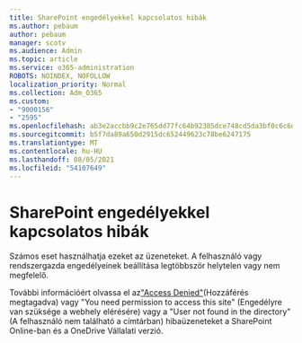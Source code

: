 ```yaml
---
title: SharePoint engedélyekkel kapcsolatos hibák
ms.author: pebaum
author: pebaum
manager: scotv
ms.audience: Admin
ms.topic: article
ms.service: o365-administration
ROBOTS: NOINDEX, NOFOLLOW
localization_priority: Normal
ms.collection: Adm_O365
ms.custom:
- "9000156"
- "2595"
ms.openlocfilehash: ab3e2accbb9c2e765dd77fc64b92305dce748cd5da3bf0c6c6dd8414737c709f
ms.sourcegitcommit: b5f7da89a650d2915dc652449623c78be6247175
ms.translationtype: MT
ms.contentlocale: hu-HU
ms.lasthandoff: 08/05/2021
ms.locfileid: "54107649"
---
```

# <a name="sharepoint-permissions-errors"></a>SharePoint engedélyekkel kapcsolatos hibák

Számos eset használhatja ezeket az üzeneteket. A felhasználó vagy rendszergazda engedélyeinek beállítása legtöbbször helytelen vagy nem megfelelő. 

További információért olvassa el az["Access Denied"](https://docs.microsoft.com/sharepoint/support/administration/access-denied-or-need-permission-error-sharepoint-online-or-onedrive-for-business)(Hozzáférés megtagadva) vagy "You need permission to access this site" (Engedélyre van szüksége a webhely elérésére) vagy a "User not found in the directory" (A felhasználó nem található a címtárban) hibaüzeneteket a SharePoint Online-ban és a OneDrive Vállalati verzió.
